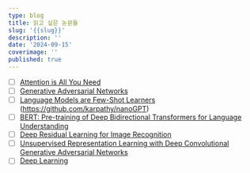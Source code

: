 ```yaml
---
type: blog
title: 읽고 싶은 논문들
slug: '{{slug}}'
description: ''
date: '2024-09-15'
coverimage: ''
published: true
---
```


- [ ] [Attention is All You Need](https://arxiv.org/abs/1706.03762)
- [ ] [Generative Adversarial Networks](https://arxiv.org/abs/1406.2661)
- [ ] [Language Models are Few-Shot Learners](https://arxiv.org/abs/2005.14165)
      (https://github.com/karpathy/nanoGPT)
- [ ] [BERT: Pre-training of Deep Bidirectional Transformers for Language Understanding](https://arxiv.org/abs/1810.04805)
- [ ] [Deep Residual Learning for Image Recognition](https://arxiv.org/abs/1512.03385)
- [ ] [Unsupervised Representation Learning with Deep Convolutional Generative Adversarial Networks](https://arxiv.org/abs/1511.06434)
- [ ] [Deep Learning](https://www.cs.toronto.edu/~hinton/absps/NatureDeepReview.pdf)
